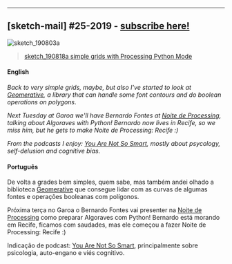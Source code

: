 ---

## [sketch-mail] #25-2019 - [subscribe here!](/sketch-mail)

![sketch_190803a](https://raw.githubusercontent.com/villares/sketch-a-day/master/2019/sketch_190818a/sketch_190818a.png)

> [sketch_190818a simple grids with Processing Python Mode](https://github.com/villares/sketch-a-day/tree/master/2019/sketch_190818a)

#### English

*Back to very simple grids, maybe, but also I've started to look at [Geomerative](http://www.ricardmarxer.com/geomerative/), a library that can handle some font contours and do boolean operations on polygons*.

*Next Tuesday at Garoa we'll have Bernardo Fontes at  [Noite de Processing](https://garoa.net.br/wiki/Noite_de_Processing), talking about Algoraves with Python! Bernardo now lives in Recife, so we miss him, but he gets to make Noite de Processing: Recife :)*

*From the podcasts I enjoy: [You Are Not So Smart](https://youarenotsosmart.com/podcast/), mostly about psycology, self-delusion and cognitive bias.*

#### Português

De volta a grades bem simples, quem sabe, mas também andei olhado a biblioteca  [Geomerative](http://www.ricardmarxer.com/geomerative/) que consegue lidar com as curvas de algumas fontes e operações booleanas com polígonos.

Próxima terça no Garoa o Bernardo Fontes vai presenter na  [Noite de Processing](https://garoa.net.br/wiki/Noite_de_Processing)  como preparar Algoraves com Python! Bernardo está morando em Recife, ficamos com saudades, mas ele começou a fazer Noite de Processing: Recife :)

Indicação de podcast: [You Are Not So Smart](https://youarenotsosmart.com/podcast/), principalmente sobre psicologia, auto-engano e viés cognitivo. 
